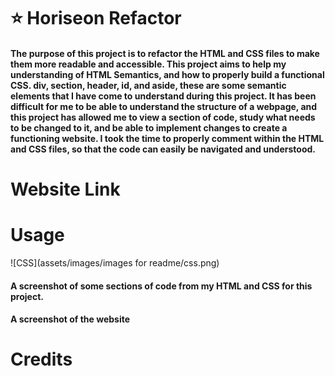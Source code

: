 # ⭐ Horiseon Refactor

#### The purpose of this project is to refactor the HTML and CSS files to make them more readable and accessible. This project aims to help my understanding of HTML Semantics, and how to properly build a functional CSS. div, section, header, id, and aside, these are some semantic elements that I have come to understand during this project. It has been difficult for me to be able to understand the structure of a webpage, and this project has allowed me to view a section of code, study what needs to be changed to it, and be able to implement changes to create a functioning website. I took the time to properly comment within the HTML and CSS files, so that the code can easily be navigated and understood.

# Website Link


# Usage

![CSS](assets/images/images for readme/css.png)

#### A screenshot of some sections of code from my HTML and CSS for this project.

#### A screenshot of the website

# Credits